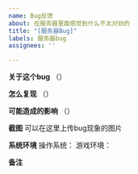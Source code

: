 ```yaml
---
name: Bug反馈
about: 在服务器里面感觉到什么不太对劲的
title: "[服务器Bug]"
labels: 服务器bug
assignees: ''

---
```


**关于这个bug**
（）

**怎么复现**
（）

**可能造成的影响**
（）

**截图**
可以在这里上传bug现象的图片

**系统环境**
 操作系统：
 游戏环境：


**备注**

